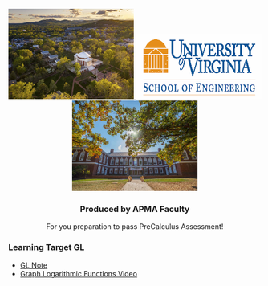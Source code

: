 
<!-- PROJECT LOGO -->
<br />
<div align="center">
  <a href="https://github.com/MeiqinatUVA/Precalculus">
    <img src="images/logo2.jpeg" alt="Logo" width="250" height="180">
      <img src="images/logo.png" alt="Logo1" width="250" height="130">
      <img src="images/logo1.jpeg" alt="Logo2" width="250" height="180">
  </a>

  <h3 align="center">Produced by APMA Faculty</h3>

  <p align="center">
    For you preparation to pass PreCalculus Assessment!
    
  </p>
</div>


### Learning Target GL 
* <a href="https://MeiqinatUVA.github.io/Notes/PreCalculus_Limit at Discontinuity_Slides.pdf">GL Note</a>
* [Graph Logarithmic Functions Video](https://uva.hosted.panopto.com/Panopto/Pages/Viewer.aspx?id=4f00887b-3e70-4ea6-be84-afef011050fe)



